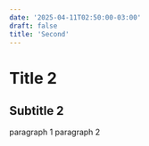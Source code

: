 ```yaml
---
date: '2025-04-11T02:50:00-03:00'
draft: false
title: 'Second'
---
```


# Title 2
## Subtitle 2

paragraph 1
paragraph 2

